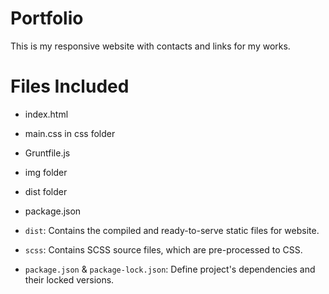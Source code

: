 # Portfolio

This is my responsive website with contacts and links for my works.

# Files Included

- index.html
- main.css in css folder
- Gruntfile.js
- img folder
- dist folder
- package.json

- `dist`: Contains the compiled and ready-to-serve static files for website.
- `scss`: Contains SCSS source files, which are pre-processed to CSS.
- `package.json` & `package-lock.json`: Define project's dependencies and their locked versions.
